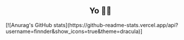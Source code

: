 <h2 align="center">Yo ✌🏻</h2>
[![Anurag's GitHub stats](https://github-readme-stats.vercel.app/api?username=finnder&show_icons=true&theme=dracula)]





